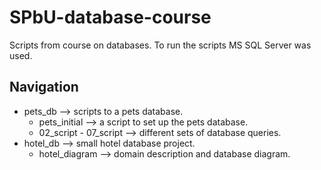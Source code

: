 # SPbU-database-course
Scripts from course on databases. To run the scripts MS SQL Server was used.

## Navigation
- pets_db --> scripts to a pets database.
  - pets_initial --> a script to set up the pets database.
  - 02_script - 07_script --> different sets of database queries.
- hotel_db --> small hotel database project.
  - hotel_diagram --> domain description and database diagram.
